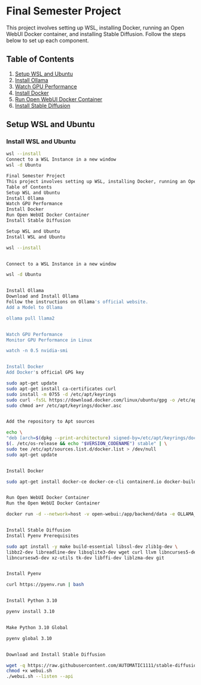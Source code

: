 # Final Semester Project

This project involves setting up WSL, installing Docker, running an Open WebUI Docker container, and installing Stable Diffusion. Follow the steps below to set up each component.

## Table of Contents
1. [Setup WSL and Ubuntu](#setup-wsl-and-ubuntu)
2. [Install Ollama](#install-ollama)
3. [Watch GPU Performance](#watch-gpu-performance)
4. [Install Docker](#install-docker)
5. [Run Open WebUI Docker Container](#run-open-webui-docker-container)
6. [Install Stable Diffusion](#install-stable-diffusion)

## Setup WSL and Ubuntu

### Install WSL and Ubuntu

```bash
wsl --install
Connect to a WSL Instance in a new window
wsl -d Ubuntu

Final Semester Project
This project involves setting up WSL, installing Docker, running an Open WebUI Docker container, and installing Stable Diffusion. Follow the steps below to set up each component.
Table of Contents
Setup WSL and Ubuntu
Install Ollama
Watch GPU Performance
Install Docker
Run Open WebUI Docker Container
Install Stable Diffusion

Setup WSL and Ubuntu
Install WSL and Ubuntu

wsl --install


Connect to a WSL Instance in a new window

wsl -d Ubuntu


Install Ollama
Download and Install Ollama
Follow the instructions on Ollama's official website.
Add a Model to Ollama

ollama pull llama2


Watch GPU Performance
Monitor GPU Performance in Linux

watch -n 0.5 nvidia-smi


Install Docker
Add Docker's official GPG key

sudo apt-get update
sudo apt-get install ca-certificates curl
sudo install -m 0755 -d /etc/apt/keyrings
sudo curl -fsSL https://download.docker.com/linux/ubuntu/gpg -o /etc/apt/keyrings/docker.asc
sudo chmod a+r /etc/apt/keyrings/docker.asc


Add the repository to Apt sources

echo \
"deb [arch=$(dpkg --print-architecture) signed-by=/etc/apt/keyrings/docker.asc] https://download.docker.com/linux/ubuntu \
$(. /etc/os-release && echo "$VERSION_CODENAME") stable" | \
sudo tee /etc/apt/sources.list.d/docker.list > /dev/null
sudo apt-get update


Install Docker

sudo apt-get install docker-ce docker-ce-cli containerd.io docker-buildx-plugin docker-compose-plugin


Run Open WebUI Docker Container
Run the Open WebUI Docker Container

docker run -d --network=host -v open-webui:/app/backend/data -e OLLAMA_BASE_URL=http://127.0.0.1:11434 --name open-webui --restart always ghcr.io/open-webui/open-webui:main


Install Stable Diffusion
Install Pyenv Prerequisites

sudo apt install -y make build-essential libssl-dev zlib1g-dev \
libbz2-dev libreadline-dev libsqlite3-dev wget curl llvm libncurses5-dev \
libncursesw5-dev xz-utils tk-dev libffi-dev liblzma-dev git


Install Pyenv

curl https://pyenv.run | bash


Install Python 3.10

pyenv install 3.10


Make Python 3.10 Global

pyenv global 3.10


Download and Install Stable Diffusion

wget -q https://raw.githubusercontent.com/AUTOMATIC1111/stable-diffusion-webui/master/webui.sh
chmod +x webui.sh
./webui.sh --listen --api

